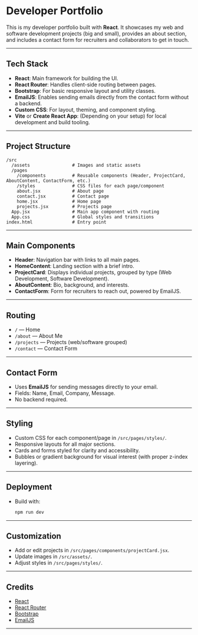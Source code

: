 # Developer Portfolio

This is my developer portfolio built with **React**. It showcases my web and software development projects (big and small), provides an about section, and includes a contact form for recruiters and collaborators to get in touch.

---

## Tech Stack

- **React**: Main framework for building the UI.
- **React Router**: Handles client-side routing between pages.
- **Bootstrap**: For basic responsive layout and utility classes.
- **EmailJS**: Enables sending emails directly from the contact form without a backend.
- **Custom CSS**: For layout, theming, and component styling.
- **Vite** or **Create React App**: (Depending on your setup) for local development and build tooling.

---

## Project Structure

```
/src
  /assets                # Images and static assets
  /pages
    /components          # Reusable components (Header, ProjectCard, AboutContent, ContactForm, etc.)
    /styles              # CSS files for each page/component
    about.jsx            # About page
    contact.jsx          # Contact page
    home.jsx             # Home page
    projects.jsx         # Projects page
  App.jsx                # Main app component with routing
  App.css                # Global styles and transitions
index.html               # Entry point
```

---

## Main Components

- **Header**: Navigation bar with links to all main pages.
- **HomeContent**: Landing section with a brief intro.
- **ProjectCard**: Displays individual projects, grouped by type (Web Development, Software Development).
- **AboutContent**: Bio, background, and interests.
- **ContactForm**: Form for recruiters to reach out, powered by EmailJS.

---

## Routing

- `/` — Home
- `/about` — About Me
- `/projects` — Projects (web/software grouped)
- `/contact` — Contact Form

---

## Contact Form

- Uses **EmailJS** for sending messages directly to your email.
- Fields: Name, Email, Company, Message.
- No backend required.

---

## Styling

- Custom CSS for each component/page in `/src/pages/styles/`.
- Responsive layouts for all major sections.
- Cards and forms styled for clarity and accessibility.
- Bubbles or gradient background for visual interest (with proper z-index layering).

---

## Deployment

- Build with:
  ```sh
  npm run dev
  ```

---

## Customization

- Add or edit projects in `/src/pages/components/projectCard.jsx`.
- Update images in `/src/assets/`.
- Adjust styles in `/src/pages/styles/`.

---

## Credits

- [React](https://react.dev/)
- [React Router](https://reactrouter.com/)
- [Bootstrap](https://getbootstrap.com/)
- [EmailJS](https://www.emailjs.com/)

---
